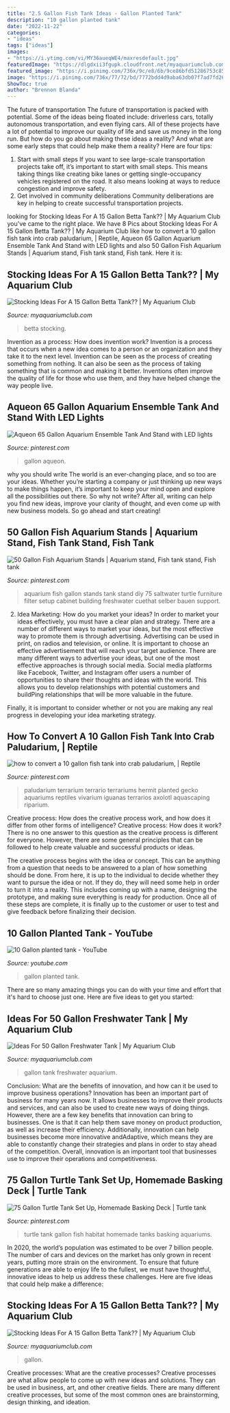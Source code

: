 ```yaml
---
title: "2.5 Gallon Fish Tank Ideas - Gallon Planted Tank"
description: "10 gallon planted tank"
date: "2022-11-22"
categories:
- "ideas"
tags: ["ideas"]
images:
- "https://i.ytimg.com/vi/MY36aueqWE4/maxresdefault.jpg"
featuredImage: "https://dlgdxii3fgupk.cloudfront.net/myaquariumclub.com/images/fbfiles/images/SAM_4068_v_1401704183.JPG"
featured_image: "https://i.pinimg.com/736x/9c/e8/6b/9ce86bfd51286753c85e42222fcf7fd6.jpg"
image: "https://i.pinimg.com/736x/77/72/bd/7772bdd4d9aba63db07f7ad7fd26313e--paludarium-vivarium.jpg"
ShowToc: true
author: "Brennon Blanda"
---
```



The future of transportation
The future of transportation is packed with potential. Some of the ideas being floated include: driverless cars, totally autonomous transportation, and even flying cars. All of these projects have a lot of potential to improve our quality of life and save us money in the long run. But how do you go about making these ideas a reality? And what are some early steps that could help make them a reality? Here are four tips: 
1. Start with small steps 
If you want to see large-scale transportation projects take off, it’s important to start with small steps. This means taking things like creating bike lanes or getting single-occupancy vehicles registered on the road. It also means looking at ways to reduce congestion and improve safety. 
2. Get involved in community deliberations 
Community deliberations are key in helping to create successful transportation projects.

	

		
looking for Stocking Ideas For A 15 Gallon Betta Tank?? | My Aquarium Club you've came to the right place. We have 8 Pics about Stocking Ideas For A 15 Gallon Betta Tank?? | My Aquarium Club like how to convert a 10 gallon fish tank into crab paludarium, | Reptile, Aqueon 65 Gallon Aquarium Ensemble Tank And Stand with LED lights and also 50 Gallon Fish Aquarium Stands | Aquarium stand, Fish tank stand, Fish tank. Here it is:
		
    
## Stocking Ideas For A 15 Gallon Betta Tank?? | My Aquarium Club

<img loading=lazy src="https://dlgdxii3fgupk.cloudfront.net/myaquariumclub.com/images/fbfiles/images/D9F3E914-B378-4A1C-BAD6-BA3923BB530A-d9jiinjig7_v_1565280216.jpeg" onerror="this.onerror=null;this.src='https://tse4.mm.bing.net/th?id=OIP.zYhW3KEw5oibUnuAWM4NdQHaFj&amp;pid=15.1';" alt="Stocking Ideas For A 15 Gallon Betta Tank?? | My Aquarium Club">

_Source: myaquariumclub.com_

>betta stocking. 

	

Invention as a process: How does invention work?
Invention is a process that occurs when a new idea comes to a person or an organization and they take it to the next level. Invention can be seen as the process of creating something from nothing. It can also be seen as the process of taking something that is common and making it better. Inventions often improve the quality of life for those who use them, and they have helped change the way people live.

    
## Aqueon 65 Gallon Aquarium Ensemble Tank And Stand With LED Lights

<img loading=lazy src="https://i.pinimg.com/736x/9c/e8/6b/9ce86bfd51286753c85e42222fcf7fd6.jpg" onerror="this.onerror=null;this.src='https://tse3.mm.bing.net/th?id=OIP.Z21hnjfCdn9NB78uCyXq3AHaJ3&amp;pid=15.1';" alt="Aqueon 65 Gallon Aquarium Ensemble Tank And Stand with LED lights">

_Source: pinterest.com_

>gallon aqueon. 

	

why you should write
The world is an ever-changing place, and so too are your ideas. Whether you’re starting a company or just thinking up new ways to make things happen, it’s important to keep your mind open and explore all the possibilities out there. So why not write? After all, writing can help you find new ideas, improve your clarity of thought, and even come up with new business models. So go ahead and start creating!

    
## 50 Gallon Fish Aquarium Stands | Aquarium Stand, Fish Tank Stand, Fish Tank

<img loading=lazy src="https://i.pinimg.com/736x/a2/d2/ab/a2d2ab8f6cd2debcf8b2ff10107e2379--diy-aquarium-stand-aquarium-design.jpg" onerror="this.onerror=null;this.src='https://tse3.mm.bing.net/th?id=OIP.ZmJvkl_-3p4-YGPVxf-KUQHaJ3&amp;pid=15.1';" alt="50 Gallon Fish Aquarium Stands | Aquarium stand, Fish tank stand, Fish tank">

_Source: pinterest.com_

>aquarium fish gallon stands tank stand diy 75 saltwater turtle furniture filter setup cabinet building freshwater cuethat selber bauen support. 

	

2. Idea Marketing: How do you market your ideas?
In order to market your ideas effectively, you must have a clear plan and strategy. There are a number of different ways to market your ideas, but the most effective way to promote them is through advertising. Advertising can be used in print, on radios and television, or online. It is important to choose an effective advertisement that will reach your target audience.
There are many different ways to advertise your ideas, but one of the most effective approaches is through social media. Social media platforms like Facebook, Twitter, and Instagram offer users a number of opportunities to share their thoughts and ideas with the world. This allows you to develop relationships with potential customers and buildPing relationships that will be more valuable in the future.

Finally, it is important to consider whether or not you are making any real progress in developing your idea marketing strategy.

    
## How To Convert A 10 Gallon Fish Tank Into Crab Paludarium, | Reptile

<img loading=lazy src="https://i.pinimg.com/736x/77/72/bd/7772bdd4d9aba63db07f7ad7fd26313e--paludarium-vivarium.jpg" onerror="this.onerror=null;this.src='https://tse2.mm.bing.net/th?id=OIP.t2Z7HxGCd1pvqAkj5pBXiwHaFX&amp;pid=15.1';" alt="how to convert a 10 gallon fish tank into crab paludarium, | Reptile">

_Source: pinterest.com_

>paludarium terrarium terrario terrariums hermit planted gecko aquariums reptiles vivarium iguanas terrarios axolotl aquascaping riparium. 

	

Creative process: How does the creative process work, and how does it differ from other forms of intelligence?
Creative process: How does it work?
There is no one answer to this question as the creative process is different for everyone. However, there are some general principles that can be followed to help create valuable and successful products or ideas. 

The creative process begins with the idea or concept. This can be anything from a question that needs to be answered to a plan of how something should be done. From here, it is up to the individual to decide whether they want to pursue the idea or not. If they do, they will need some help in order to turn it into a reality. This includes coming up with a name, designing the prototype, and making sure everything is ready for production. Once all of these steps are complete, it is finally up to the customer or user to test and give feedback before finalizing their decision.

    
## 10 Gallon Planted Tank - YouTube

<img loading=lazy src="https://i.ytimg.com/vi/MY36aueqWE4/maxresdefault.jpg" onerror="this.onerror=null;this.src='https://tse4.mm.bing.net/th?id=OIP.xApKJ_kKvDKoUr1WasfqEgHaEK&amp;pid=15.1';" alt="10 Gallon planted tank - YouTube">

_Source: youtube.com_

>gallon planted tank. 

	

There are so many amazing things you can do with your time and effort that it's hard to choose just one. Here are five ideas to get you started: 

    
## Ideas For 50 Gallon Freshwater Tank | My Aquarium Club

<img loading=lazy src="https://dlgdxii3fgupk.cloudfront.net/myaquariumclub.com/images/fbfiles/images/SAM_4068_v_1401704183.JPG" onerror="this.onerror=null;this.src='https://tse2.mm.bing.net/th?id=OIP.L71TMJcV0mLtcAUcUEUlKQHaFj&amp;pid=15.1';" alt="Ideas For 50 Gallon Freshwater Tank | My Aquarium Club">

_Source: myaquariumclub.com_

>gallon tank freshwater aquarium. 

	

Conclusion: What are the benefits of innovation, and how can it be used to improve business operations?
Innovation has been an important part of business for many years now. It allows businesses to improve their products and services, and can also be used to create new ways of doing things. However, there are a few key benefits that innovation can bring to businesses. One is that it can help them save money on product production, as well as increase their efficiency. Additionally, innovation can help businesses become more innovative andAdaptive, which means they are able to constantly change their strategies and plans in order to stay ahead of the competition. Overall, innovation is an important tool that businesses use to improve their operations and competitiveness.

    
## 75 Gallon Turtle Tank Set Up, Homemade Basking Deck | Turtle Tank

<img loading=lazy src="https://i.pinimg.com/736x/52/43/63/5243636cba88db7e048687ad0abb379a--turtle-tanks-pet-turtle.jpg" onerror="this.onerror=null;this.src='https://tse4.mm.bing.net/th?id=OIP.yBnISqtZv0Je7Y9xLwZg3AHaFj&amp;pid=15.1';" alt="75 Gallon Turtle Tank Set Up, Homemade Basking Deck | Turtle tank">

_Source: pinterest.com_

>turtle tank gallon fish habitat homemade tanks basking aquariums. 

	

In 2020, the world’s population was estimated to be over 7 billion people. The number of cars and devices on the market has only grown in recent years, putting more strain on the environment. To ensure that future generations are able to enjoy life to the fullest, we must have thoughtful, innovative ideas to help us address these challenges. Here are five ideas that could help make a difference: 

    
## Stocking Ideas For A 15 Gallon Betta Tank?? | My Aquarium Club

<img loading=lazy src="https://dlgdxii3fgupk.cloudfront.net/myaquariumclub.com/images/fbfiles/images/828w/D9F3E914-B378-4A1C-BAD6-BA3923BB530A-d9jiinjig7_v_1565280375.jpeg" onerror="this.onerror=null;this.src='https://tse4.mm.bing.net/th?id=OIP.aYwtL7gO8eJHhTjwlvzSMgHaFj&amp;pid=15.1';" alt="Stocking Ideas For A 15 Gallon Betta Tank?? | My Aquarium Club">

_Source: myaquariumclub.com_

>gallon. 

	

Creative processes: What are the creative processes?
Creative processes are what allow people to come up with new ideas and solutions. They can be used in business, art, and other creative fields. There are many different creative processes, but some of the most common ones are brainstorming, design thinking, and ideation.

